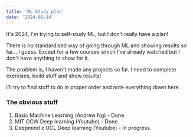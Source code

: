 ```yaml
---
title: 'ML Study plan'
date: '2024-01-14'
---
```


It's 2024, I'm trying to self-study ML, but I don't really have a plan!

There is no standardised way of going through ML and showing results so far... I guess.
Except for a few courses which I've already watched but I don't have anything to show for it.

The problem is, I haven't made any projects so far. I need to complete exercises,
build stuff and show results!

I'll try to find stuff to do in proper order and note everything down here.

### The obvious stuff

1. Basic Machine Learning (Andrew Ng) - Done.
2. MIT OCW Deep learning (Youtube) - Done.
3. Deepmind x UCL Deep learning (Youtube) - In progress.

